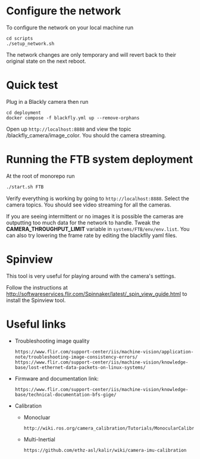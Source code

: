 

# Configure the network
To configure the network on your local machine run
```
cd scripts
./setup_network.sh
```

The network changes are only temporary and will revert back to their original state on the next reboot.

# Quick test
Plug in a Blackly camera then run

```
cd deployment
docker compose -f blackfly.yml up --remove-orphans
```

Open up ```http://localhost:8888``` and view the topic /blackfly_camera/image_color. You should the camera streaming.

# Running the FTB system deployment
At the root of monorepo run
```sh
./start.sh FTB
```

Verify everything is working by going to ```http://localhost:8888```. Select the camera topics. You should see video streaming for all the cameras.

If you are seeing intermittent or no images it is possible the cameras are outputting too much data for the network to handle. Tweak the **CAMERA_THROUGHPUT_LIMIT** variable in ```systems/FTB/env/env.list```. You can also try lowering the frame rate by editing the blackflly yaml files.


# Spinview
This tool is very useful for playing around with the camera's settings.

Follow the instructions at http://softwareservices.flir.com/Spinnaker/latest/_spin_view_guide.html to install the Spinview tool.

# Useful links
* Troubleshooting image quality
    ```
    https://www.flir.com/support-center/iis/machine-vision/application-note/troubleshooting-image-consistency-errors/
    https://www.flir.com/support-center/iis/machine-vision/knowledge-base/lost-ethernet-data-packets-on-linux-systems/
    ```
* Firmware and documentation link:
    ```
    https://www.flir.com/support-center/iis/machine-vision/knowledge-base/technical-documentation-bfs-gige/
    ```

* Calibration
    * Monocluar
        ```
        http://wiki.ros.org/camera_calibration/Tutorials/MonocularCalibration
        ```
    * Multi-Inertial
        ```
        https://github.com/ethz-asl/kalir/wiki/camera-imu-calibration
        ```